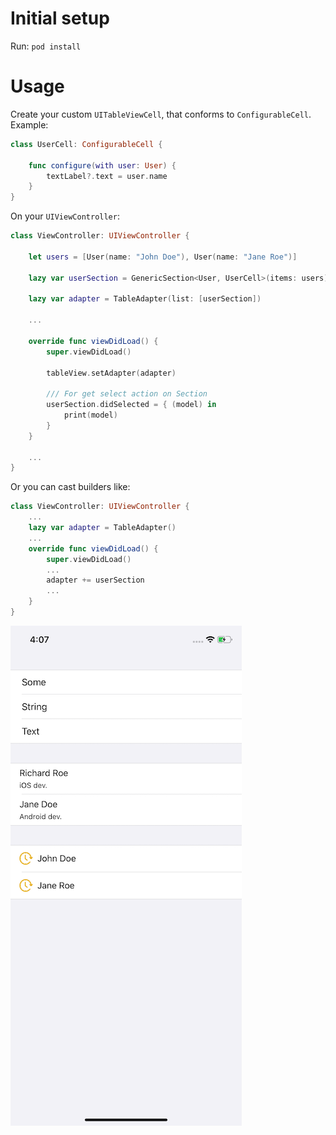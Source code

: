 
# Initial setup

Run: `pod install`

# Usage

Create your custom `UITableViewCell`, that conforms to `ConfigurableCell`. Example:
```swift
class UserCell: ConfigurableCell {
    
    func configure(with user: User) {
        textLabel?.text = user.name
    }
}
```
On your `UIViewController`:
```swift
class ViewController: UIViewController {
    
    let users = [User(name: "John Doe"), User(name: "Jane Roe")]
    
    lazy var userSection = GenericSection<User, UserCell>(items: users)
    
    lazy var adapter = TableAdapter(list: [userSection])

    ...

    override func viewDidLoad() {
        super.viewDidLoad()
        
        tableView.setAdapter(adapter)

        /// For get select action on Section
        userSection.didSelected = { (model) in
            print(model)
        }
    }

    ...
}

```
Or you can cast builders like:
```swift
class ViewController: UIViewController {
    ...
    lazy var adapter = TableAdapter()
    ...
    override func viewDidLoad() {
        super.viewDidLoad()
        ...
        adapter += userSection
        ...
    }
}
```
<img src="demo.png" width="370">

